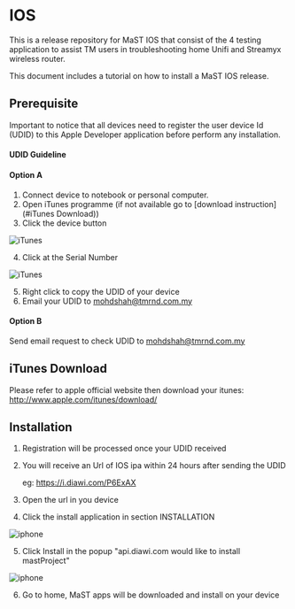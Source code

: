 # IOS

This is a release repository for MaST IOS that consist of the 4 testing application to assist TM users in troubleshooting home Unifi and Streamyx wireless router.

This document includes a tutorial on how to install a MaST IOS release.

## Prerequisite

Important to notice that all devices need to register the user device Id (UDID) to this Apple Developer application before perform any installation.


#### UDID Guideline
#### Option A
  1. Connect device to notebook or personal computer.
  2. Open iTunes programme (if not available go to [download instruction](#iTunes Download))
  3. Click the device button
  
  ![iTunes](https://github.com/mast2016/IOS/blob/master/itunes.png?raw=true "iTunes")
  
  4. Click at the Serial Number
  
  ![iTunes](https://github.com/mast2016/IOS/blob/master/itunes2.png?raw=true "iTunes")
  
  5. Right click to copy the UDID of your device
  6. Email your UDID to mohdshah@tmrnd.com.my
  


#### Option B

Send email request to check UDID to mohdshah@tmrnd.com.my


## iTunes Download

Please refer to apple official website then download your itunes: http://www.apple.com/itunes/download/


## Installation

  1. Registration will be processed once your UDID received
  2. You will receive an Url of IOS ipa within 24 hours after sending the UDID
      
      eg: https://i.diawi.com/P6ExAX
      
  
  3. Open the url in you device
  4. Click the install application in section INSTALLATION
  
  ![iphone](https://github.com/mast2016/IOS/blob/master/iphone.PNG?raw=true "iPhone")
  
  5. Click Install in the popup "api.diawi.com would like to install mastProject"
  
  ![iphone](https://github.com/mast2016/IOS/blob/master/iphone2.PNG?raw=true "iPhone")
  
  6. Go to home, MaST apps will be downloaded and install on your device
